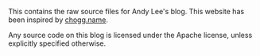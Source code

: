 This contains the raw source files for Andy Lee's blog.
This website has been inspired by [chogg.name](http://chogg.name).

Any source code on this blog is licensed under the Apache license, unless explicitly specified otherwise.
